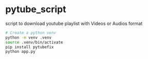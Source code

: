 # pytube_script

script to download youtube playlist with Videos or Audios format

```sh
# Create a python venv
python -m venv .venv
source .venv/bin/activate
pip install pytubefix
python app.py
```
